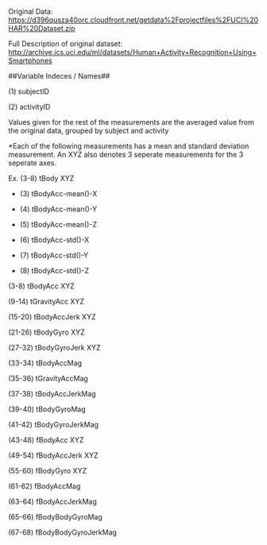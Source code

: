 Original Data: https://d396qusza40orc.cloudfront.net/getdata%2Fprojectfiles%2FUCI%20HAR%20Dataset.zip

Full Description of original dataset: http://archive.ics.uci.edu/ml/datasets/Human+Activity+Recognition+Using+Smartphones

##Variable Indeces / Names##

(1) subjectID

(2) activityID

Values given for the rest of the measurements are the averaged value from the original data, grouped by subject and activity

*Each of the following measurements has a mean and standard deviation measurement.  An XYZ also denotes 3 seperate measurements for the 3 seperate axes.

Ex. (3-8) tBody XYZ

  * (3) tBodyAcc-mean()-X
  
  * (4) tBodyAcc-mean()-Y
  
  * (5) tBodyAcc-mean()-Z
  
  * (6) tBodyAcc-std()-X
  
  * (7) tBodyAcc-std()-Y
  
  * (8) tBodyAcc-std()-Z
  
  
  
(3-8) tBodyAcc XYZ

(9-14) tGravityAcc XYZ

(15-20) tBodyAccJerk XYZ

(21-26) tBodyGyro XYZ

(27-32) tBodyGyroJerk XYZ

(33-34) tBodyAccMag 

(35-36) tGravityAccMag

(37-38) tBodyAccJerkMag

(39-40) tBodyGyroMag

(41-42) tBodyGyroJerkMag

(43-48) fBodyAcc XYZ

(49-54) fBodyAccJerk XYZ

(55-60) fBodyGyro XYZ

(61-62) fBodyAccMag

(63-64) fBodyAccJerkMag

(65-66) fBodyBodyGyroMag

(67-68) fBodyBodyGyroJerkMag